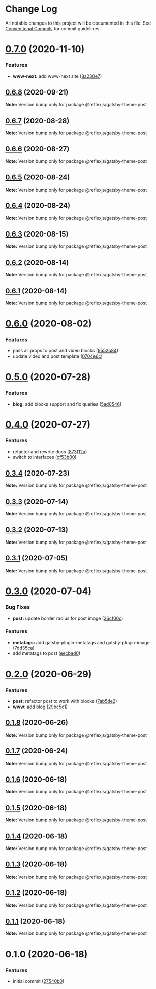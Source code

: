 # Change Log

All notable changes to this project will be documented in this file.
See [Conventional Commits](https://conventionalcommits.org) for commit guidelines.

# [0.7.0](https://github.com/reflexjs/reflex/compare/@reflexjs/gatsby-theme-post@0.6.8...@reflexjs/gatsby-theme-post@0.7.0) (2020-11-10)


### Features

* **www-next:** add www-next site ([8a230e7](https://github.com/reflexjs/reflex/commit/8a230e7e43d1bb6a25c7332501547ee0f9eea080))





## [0.6.8](https://github.com/reflexjs/reflex/compare/@reflexjs/gatsby-theme-post@0.6.7...@reflexjs/gatsby-theme-post@0.6.8) (2020-09-21)

**Note:** Version bump only for package @reflexjs/gatsby-theme-post





## [0.6.7](https://github.com/reflexjs/reflex/compare/@reflexjs/gatsby-theme-post@0.6.6...@reflexjs/gatsby-theme-post@0.6.7) (2020-08-28)

**Note:** Version bump only for package @reflexjs/gatsby-theme-post





## [0.6.6](https://github.com/reflexjs/reflex/compare/@reflexjs/gatsby-theme-post@0.6.5...@reflexjs/gatsby-theme-post@0.6.6) (2020-08-27)

**Note:** Version bump only for package @reflexjs/gatsby-theme-post





## [0.6.5](https://github.com/reflexjs/reflex/compare/@reflexjs/gatsby-theme-post@0.6.4...@reflexjs/gatsby-theme-post@0.6.5) (2020-08-24)

**Note:** Version bump only for package @reflexjs/gatsby-theme-post





## [0.6.4](https://github.com/reflexjs/reflex/compare/@reflexjs/gatsby-theme-post@0.6.3...@reflexjs/gatsby-theme-post@0.6.4) (2020-08-24)

**Note:** Version bump only for package @reflexjs/gatsby-theme-post





## [0.6.3](https://github.com/reflexjs/reflex/compare/@reflexjs/gatsby-theme-post@0.6.2...@reflexjs/gatsby-theme-post@0.6.3) (2020-08-15)

**Note:** Version bump only for package @reflexjs/gatsby-theme-post





## [0.6.2](https://github.com/reflexjs/reflex/compare/@reflexjs/gatsby-theme-post@0.6.1...@reflexjs/gatsby-theme-post@0.6.2) (2020-08-14)

**Note:** Version bump only for package @reflexjs/gatsby-theme-post





## [0.6.1](https://github.com/reflexjs/reflex/compare/@reflexjs/gatsby-theme-post@0.6.0...@reflexjs/gatsby-theme-post@0.6.1) (2020-08-14)

**Note:** Version bump only for package @reflexjs/gatsby-theme-post





# [0.6.0](https://github.com/reflexjs/reflex/compare/@reflexjs/gatsby-theme-post@0.5.0...@reflexjs/gatsby-theme-post@0.6.0) (2020-08-02)


### Features

* pass all props to post and video blocks ([9552b84](https://github.com/reflexjs/reflex/commit/9552b84095af035b660294d410cd2cfe62808c90))
* update video and post template ([0704e6c](https://github.com/reflexjs/reflex/commit/0704e6c530f11d0975fde4a8f0111be176677dc8))





# [0.5.0](https://github.com/reflexjs/reflex/compare/@reflexjs/gatsby-theme-post@0.4.0...@reflexjs/gatsby-theme-post@0.5.0) (2020-07-28)


### Features

* **blog:** add blocks support and fix queries ([5ad0546](https://github.com/reflexjs/reflex/commit/5ad0546aa54fbb38b8b5796adb25322c5ce204c8))





# [0.4.0](https://github.com/reflexjs/reflex/compare/@reflexjs/gatsby-theme-post@0.3.4...@reflexjs/gatsby-theme-post@0.4.0) (2020-07-27)


### Features

* refactor and rewrite docs ([873f12a](https://github.com/reflexjs/reflex/commit/873f12af775622b5c3d66a3eb1083213b8a3d70c))
* switch to interfaces ([cf53b00](https://github.com/reflexjs/reflex/commit/cf53b00b4ac2d09e4089635cbad1223ca3932a15))





## [0.3.4](https://github.com/reflexjs/reflex/compare/@reflexjs/gatsby-theme-post@0.3.3...@reflexjs/gatsby-theme-post@0.3.4) (2020-07-23)

**Note:** Version bump only for package @reflexjs/gatsby-theme-post





## [0.3.3](https://github.com/reflexjs/reflex/compare/@reflexjs/gatsby-theme-post@0.3.2...@reflexjs/gatsby-theme-post@0.3.3) (2020-07-14)

**Note:** Version bump only for package @reflexjs/gatsby-theme-post





## [0.3.2](https://github.com/reflexjs/reflex/compare/@reflexjs/gatsby-theme-post@0.3.1...@reflexjs/gatsby-theme-post@0.3.2) (2020-07-13)

**Note:** Version bump only for package @reflexjs/gatsby-theme-post





## [0.3.1](https://github.com/reflexjs/reflex/compare/@reflexjs/gatsby-theme-post@0.3.0...@reflexjs/gatsby-theme-post@0.3.1) (2020-07-05)

**Note:** Version bump only for package @reflexjs/gatsby-theme-post





# [0.3.0](https://github.com/reflexjs/reflex/compare/@reflexjs/gatsby-theme-post@0.2.0...@reflexjs/gatsby-theme-post@0.3.0) (2020-07-04)


### Bug Fixes

* **post:** update border radius for post image ([26cf00c](https://github.com/reflexjs/reflex/commit/26cf00cb20b1ad6ff88ed050641733c429bf7feb))


### Features

* **metatags:** add gatsby-plugin-metatags and gatsby-plugin-image ([7dd35ca](https://github.com/reflexjs/reflex/commit/7dd35ca5a88f686f11a0f3772d4eaaa640842ba9))
* add metatags to post ([eecbad0](https://github.com/reflexjs/reflex/commit/eecbad029a91a29629a863189752006dc1ed2bce))





# [0.2.0](https://github.com/reflexjs/reflex/compare/@reflexjs/gatsby-theme-post@0.1.8...@reflexjs/gatsby-theme-post@0.2.0) (2020-06-29)


### Features

* **post:** refactor post to work with blocks ([7ab5de2](https://github.com/reflexjs/reflex/commit/7ab5de295b9a2a6a1bfa516464bc0a6f28e2e281))
* **www:** add blog ([29bc5c1](https://github.com/reflexjs/reflex/commit/29bc5c11148d4496a39e11591915328bc900fda4))





## [0.1.8](https://github.com/reflexjs/reflex/compare/@reflexjs/gatsby-theme-post@0.1.7...@reflexjs/gatsby-theme-post@0.1.8) (2020-06-26)

**Note:** Version bump only for package @reflexjs/gatsby-theme-post





## [0.1.7](https://github.com/reflexjs/reflex/compare/@reflexjs/gatsby-theme-post@0.1.6...@reflexjs/gatsby-theme-post@0.1.7) (2020-06-24)

**Note:** Version bump only for package @reflexjs/gatsby-theme-post





## [0.1.6](https://github.com/reflexjs/reflex/compare/@reflexjs/gatsby-theme-post@0.1.5...@reflexjs/gatsby-theme-post@0.1.6) (2020-06-18)

**Note:** Version bump only for package @reflexjs/gatsby-theme-post





## [0.1.5](https://github.com/reflexjs/reflex/compare/@reflexjs/gatsby-theme-post@0.1.4...@reflexjs/gatsby-theme-post@0.1.5) (2020-06-18)

**Note:** Version bump only for package @reflexjs/gatsby-theme-post





## [0.1.4](https://github.com/reflexjs/reflex/compare/@reflexjs/gatsby-theme-post@0.1.3...@reflexjs/gatsby-theme-post@0.1.4) (2020-06-18)

**Note:** Version bump only for package @reflexjs/gatsby-theme-post





## [0.1.3](https://github.com/reflexjs/reflex/compare/@reflexjs/gatsby-theme-post@0.1.2...@reflexjs/gatsby-theme-post@0.1.3) (2020-06-18)

**Note:** Version bump only for package @reflexjs/gatsby-theme-post





## [0.1.2](https://github.com/reflexjs/reflex/compare/@reflexjs/gatsby-theme-post@0.1.1...@reflexjs/gatsby-theme-post@0.1.2) (2020-06-18)

**Note:** Version bump only for package @reflexjs/gatsby-theme-post





## [0.1.1](https://github.com/reflexjs/reflex/compare/@reflexjs/gatsby-theme-post@0.1.0...@reflexjs/gatsby-theme-post@0.1.1) (2020-06-18)

**Note:** Version bump only for package @reflexjs/gatsby-theme-post





# 0.1.0 (2020-06-18)


### Features

* initial commit ([27540b0](https://github.com/reflexjs/reflex/commit/27540b022a849212a21894b05df928e5e6b19456))
